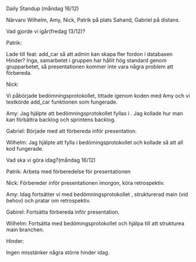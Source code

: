 Daily Standup (måndag 16/12)

Närvaro
Wilhelm, Amy, Nick, Patrik på plats Sahand, Gabriel på distans.

Vad gjorde vi igår(fredag 13/12)?

Patrik:

Lade till feat: add_car så att admin kan skapa fler fordon i databasen
Hinder?
Inga, samarbetet  i gruppen har hållit hög standard  genom grupparbetet, så presentationen kommer inte vara några problem att förbereda.

Nick:

Vi påbörjade bedömningsprotokollet, tittade igenom koden med Amy och vi testkörde add_car funktionen som fungerade.


Amy:
Jag hjälpte att bedömningsprotokollet fyllas i . Jag kollade hur man kan förbättra backlog och sprintens backlog.

Gabriel:
Började med att förbereda inför presentation.

Wilhelm:
Jag hjälpte att fylla i bedömingsprotokollet och kollade så att all kod fungerade.

Vad ska vi göra idag?(måndag 16/12)

Patrik:
Arbeta med förberedelse för presentationen

Nick:
Förbereder inför presentationen imorgon, köra retrospektiv.

Amy:
Idag fortsätter vi med bedömningsprotokollet , strukturerad main (vid behov) och pratar om retrospektiv.

Gabirel:
Fortsätta förbereda inför presentation.

Wilhelm:
Fortsätta med bedömingsprotokollet och hjälpa till att strukturea main branchen.

Hinder:

Ingen misstänker några större hinder idag.




